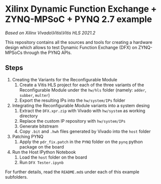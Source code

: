 # Xilinx Dynamic Function Exchange + ZYNQ-MPSoC + PYNQ 2.7 example

_Based on Xilinx Vivado\Vitis\Vitis HLS 2021.2_

This repository contains all the sources and tools for creating a hardware design which allows to test Dynamic Function Exchange (DFX) 
on ZYNQ-MPSoCs through the PYNQ APIs.

## Steps

1. Creating the Variants for the Reconfigurable Module
    1. Create a Vitis HLS project for each of the three variants of the 
     Reconfigurable Module under the `hw/hls` folder (namely: `adder`, `subber`, `multer`)
    2. Export the resulting IPs into the `hw/system/IPs` folder
2. Integrating the Reconfigurable Module variants into a system desing
    1. Extract the `DFX.xpr.zip` with Vivado with `hw/system` as working directory
    2. Replace the custom IP repository with `hw/system/IPs`
    3. Generate bitstream
    4. Copy `.bit` and `.hwh` files generated by Vivado into the `host` folder
3. Patching PYNQ
    1. Apply the `pdr_fix.patch` in the `PYNQ` folder on the `pynq` python package on the board
4. Run the Host IPython Notebook
    1. Load the `host` folder on the board
    2. Run `DFX Tester.ipynb`

For further details, read the `README.md`s under each of this example subfolders.
